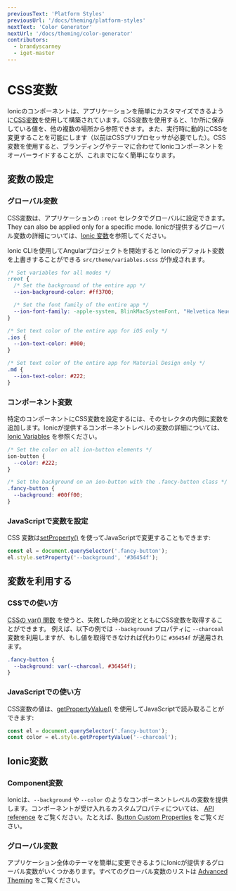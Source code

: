 ```yaml
---
previousText: 'Platform Styles'
previousUrl: '/docs/theming/platform-styles'
nextText: 'Color Generator'
nextUrl: '/docs/theming/color-generator'
contributors:
  - brandyscarney
  - iget-master
---
```


# CSS変数

Ionicのコンポーネントは、アプリケーションを簡単にカスタマイズできるように<a href="https://developer.mozilla.org/en-US/docs/Web/CSS/Using_CSS_variables" target="_blank">CSS変数</a>を使用して構築されています。CSS変数を使用すると、1か所に保存している値を、他の複数の場所から参照できます。また、実行時に動的にCSSを変更することを可能にします（以前はCSSプリプロセッサが必要でした）。CSS変数を使用すると、ブランディングやテーマに合わせてIonicコンポーネントをオーバーライドすることが、これまでになく簡単になります。

## 変数の設定

### グローバル変数

CSS変数は、アプリケーションの `:root` セレクタでグローバルに設定できます。They can also be applied only for a specific mode. Ionicが提供するグローバル変数の詳細については、[Ionic 変数](#ionic-variables)を参照してください。

Ionic CLIを使用してAngularプロジェクトを開始すると Ionicのデフォルト変数を上書きすることができる `src/theme/variables.scss` が作成されます。

```css
/* Set variables for all modes */
:root {
  /* Set the background of the entire app */
  --ion-background-color: #ff3700;

  /* Set the font family of the entire app */
  --ion-font-family: -apple-system, BlinkMacSystemFont, "Helvetica Neue", "Roboto", sans-serif;
}

/* Set text color of the entire app for iOS only */
.ios {
  --ion-text-color: #000;
}

/* Set text color of the entire app for Material Design only */
.md {
  --ion-text-color: #222;
}
```


### コンポーネント変数

特定のコンポーネントにCSS変数を設定するには、そのセレクタの内側に変数を追加します。Ionicが提供するコンポーネントレベルの変数の詳細については、[Ionic Variables](#ionic-variables) を参照ください。

```css
/* Set the color on all ion-button elements */
ion-button {
  --color: #222;
}

/* Set the background on an ion-button with the .fancy-button class */
.fancy-button {
  --background: #00ff00;
}
```

### JavaScriptで変数を設定

CSS 変数は[setProperty()](https://developer.mozilla.org/en-US/docs/Web/API/CSSStyleDeclaration/setProperty) を使ってJavaScriptで変更することもできます:

```js
const el = document.querySelector('.fancy-button');
el.style.setProperty('--background', '#36454f');
```

## 変数を利用する

### CSSでの使い方

[CSSの var() 関数](https://developer.mozilla.org/en-US/docs/Web/CSS/var) を使うと、失敗した時の設定とともにCSS変数を取得することができます。 例えば、以下の例では `--background` プロパティに `--charcoal` 変数を利用しますが、もし値を取得できなければ代わりに `#36454f` が適用されます。

```css
.fancy-button {
  --background: var(--charcoal, #36454f);
}
```

### JavaScriptでの使い方

CSS変数の値は、[getPropertyValue()](https://developer.mozilla.org/en-US/docs/Web/API/CSSStyleDeclaration/getPropertyValue) を使用してJavaScriptで読み取ることができます:

```js
const el = document.querySelector('.fancy-button');
const color = el.style.getPropertyValue('--charcoal');
```

## Ionic変数

### Component変数

Ionicは、`--background` や `--color` のようなコンポーネントレベルの変数を提供します。コンポーネントが受け入れるカスタムプロパティについては、 [API reference](/docs/api/) をご覧ください。たとえば、[Button Custom Properties](/docs/api/button#css-custom-properties) をご覧ください。


### グローバル変数

アプリケーション全体のテーマを簡単に変更できるようにIonicが提供するグローバル変数がいくつかあります。すべてのグローバル変数のリストは [Advanced Theming](/docs/theming/advanced) をご覧ください。
